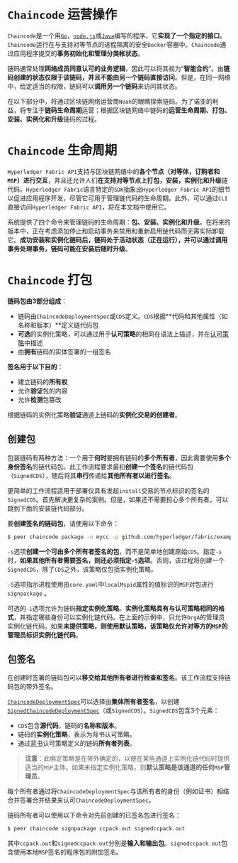 # `Chaincode` 运营操作

`Chaincode`是一个用[`Go`](https://golang.org/)，[`node.js`](https://nodejs.org/)或[`Java`](https://java.com/en/)编写的程序，它**实现了一个指定的接口**。`Chaincode`运行在与支持对等节点的进程隔离的安全`Docker`容器中。`Chaincode`通过应用程序提交的**事务初始化和管理分类帐状态**。

链码通常处理**网络成员同意认可的业务逻辑**，因此可以将其视为“**智能合约**”。由**链码创建的状态仅限于该链码，并且不能由另一个链码直接访问**。但是，在同一网络中，给定适当的权限，链码可以**调用另一个链码**来访问其状态。

在以下部分中，将通过区块链网络运营商`Noah`的眼睛探索链码。为了诺亚的利益，将专注于**链码生命周期**运营；根据区块链网络中链码的**运营生命周期、打包、安装、实例化和升级**链码的过程。

# `Chaincode` 生命周期

`Hyperledger Fabric API`支持与区块链网络中的**各个节点（对等体，订购者和`MSP`）进行交互**，并且还允许人们**在支持对等节点上打包，安装，实例化和升级**链代码。`Hyperledger Fabric`语言特定的`SDK`抽象出`Hyperledger Fabric API`的细节以促进应用程序开发，尽管它可用于管理链代码的生命周期。此外，可以通过`CLI`直接访问`Hyperledger Fabric API`，将在本文档中使用它。

系统提供了四个命令来管理链码的生命周期：**包、安装、实例化和升级**。在将来的版本中，正在考虑添加停止和启动事务来禁用和重新启用链代码而无需实际卸载它。**成功安装和实例化链码后，链码处于活动状态（正在运行），并可以通过调用事务处理事务，链码可能在安装后随时升级**。

# `Chaincode` 打包

**链码包由3部分组成**：

+ 链码由`ChaincodeDeploymentSpec`或`CDS`定义。`CDS`根据**代码和其他属性（如名称和版本）**定义链代码包
+ **可选**的实例化策略，可以通过用于**认可策略**的相同在语法上描述，并在[认可策略](https://hyperledger-fabric.readthedocs.io/en/latest/endorsement-policies.html)中描述
+ 由**拥有**链码的实体签署的一组签名

**签名用于以下目的**：

+ 建立链码的**所有权**
+ 允许**验证**包的内容
+ 允许**检测**包篡改

根据链码的实例化策略**验证**通道上链码的**实例化交易的创建者**。

## 创建包

包装链码有两种方法：一个用于**何时**要拥有链码的**多个所有者**，因此需要使用**多个身份签名**的链代码包。此工作流程要求最初**创建一个签名**的链代码包（`SignedCDS`），随后将其**串行**传递给**其他所有者以进行签名**。

更简单的工作流程适用于部署仅具有发起`install`交易的节点标识的签名的`SignedCDS`。首先解决更复杂的案例。但是，如果还不需要担心多个所有者，可以跳到下面的安装链代码部分。

要**创建签名的链码包**，请使用以下命令：

```sh
$ peer chaincode package -n mycc -p github.com/hyperledger/fabric/examples/chaincode/go/example02/cmd -v 0 -s -S -i "AND('OrgA.admin')" ccpack.out
```

`-s`选项**创建一个可由多个所有者签名的包**，而不是简单地创建原始`CDS`。指定`-s`时，**如果其他所有者需要签名，则还必须指定`-S`选项**。否则，该过程将创建一个`SignedCDS`，除了`CDS`之外，该策略仅包括实例化策略。

`-S`选项指示进程使用由`core.yaml`中`localMspid`属性的值标识的`MSP`对包进行`signpackage` 。

可选的`-i`选项允许为链码**指定实例化策略**。**实例化策略具有与认可策略相同的格式**，并指定哪些身份可以实例化链代码。在上面的示例中，只允许`OrgA`的管理员实例化链代码。如果**未提供策略，则使用默认策略，该策略仅允许对等方的`MSP`的管理员标识实例化链代码**。

## 包签名

在创建时签署的链码包可以**移交给其他所有者进行检查和签名**。该工作流程支持链码包的带外签名。

[`ChaincodeDeploymentSpec`](https://github.com/hyperledger/fabric/blob/master/protos/peer/chaincode.proto#L78)可以选择由**集体所有者签名**，以创建[`SignedChaincodeDeploymentSpec`](https://github.com/hyperledger/fabric/blob/master/protos/peer/signed_cc_dep_spec.proto#L26)（或`SignedCDS`）。`SignedCDS`包含3个元素：

+ `CDS`包含**源代码**，链码的**名称和版本**。
+ 链码的**实例化策略**，表示为背书认可策略。
+ 通过[背书](https://github.com/hyperledger/fabric/blob/master/protos/peer/proposal_response.proto#L111)认可策略定义的链码**所有者列表**。

> **注意**：此绑定策略是在带外确定的，以便在某些通道上实例化链代码时提供适当的`MSP`主体。如果未指定实例化策略，则**默认策略是该通道的任何`MSP`管理员**。

每个所有者通过将`ChaincodeDeploymentSpec`与该所有者的身份（例如证书）相结合并签署合并结果来认可`ChaincodeDeploymentSpec`。

链码所有者可以使用以下命令对先前创建的已签名包进行签名：

```sh
$ peer chaincode signpackage ccpack.out signedccpack.out
```

其中`ccpack.out`和`signedccpack.out`分别是**输入和输出包**。`signedccpack.out`包含使用本地`MSP`签名的程序包的附加签名。

